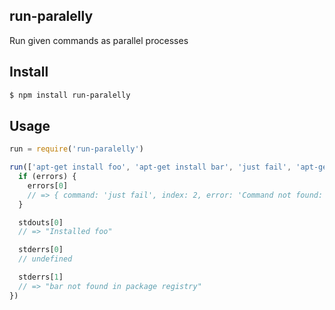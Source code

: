 ## run-paralelly

Run given commands as parallel processes

## Install

```bash
$ npm install run-paralelly
```

## Usage

```js
run = require('run-paralelly')

run(['apt-get install foo', 'apt-get install bar', 'just fail', 'apt-get install qux'], function (errors, stdouts, stderrs) {
  if (errors) {
    errors[0]
    // => { command: 'just fail', index: 2, error: 'Command not found: "just fail"' }
  }

  stdouts[0]
  // => "Installed foo"

  stderrs[0]
  // undefined

  stderrs[1]
  // => "bar not found in package registry"
})
```
